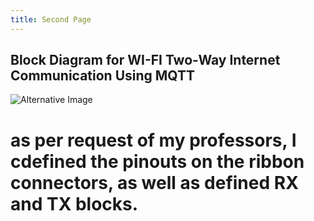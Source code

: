 ```yaml
---
title: Second Page
---
```


## Block Diagram for WI-FI Two-Way Internet Communication Using MQTT

![Alternative Image](https://github.com/user-attachments/assets/9450e637-501d-4370-a725-fc9a5969fd8a)


# as per request of my professors, I cdefined the pinouts on the ribbon connectors, as well as defined RX and TX blocks.
